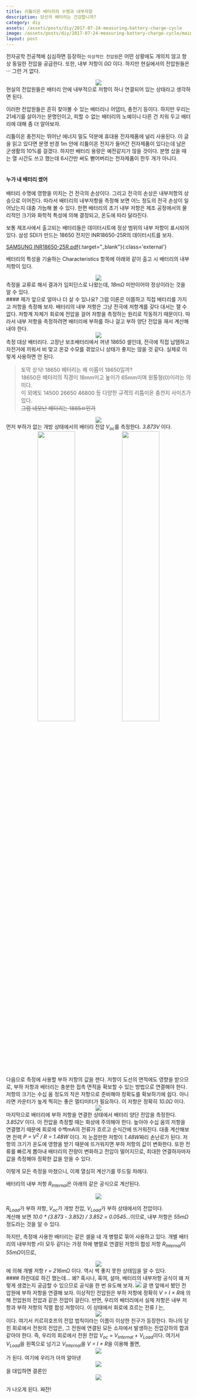 ```yaml
---
title: 리튬이온 배터리의 수명과 내부저항
description: 당신의 배터리는 건강합니까?
category: diy
assets: /assets/posts/diy/2017-07-24-measuring-battery-charge-cycle
image: /assets/posts/diy/2017-07-24-measuring-battery-charge-cycle/main.png
layout: post
---
```


전자공학 전공책에 심심하면 등장하는 `이상적인 전압원`은 어떤 상황에도 개의치 않고 항상 동일한 전압을 공급한다. 또한, 내부 저항이 <dfn>0Ω</dfn> 이다. 하지만 현실에서의 전압원들은··· 그런 거 없다.  
<center>
<img src='{{ page.assets }}/1.png'>
</center>
현실의 전압원들은 배터리 안에 내부적으로 저항이 하나 연결되어 있는 상태라고 생각하면 된다.

이러한 전압원들은 흔히 찾아볼 수 있는 배터리나 어댑터, 충전기 등이다. 하지만 우리는 21세기를 살아가는 문명인이고, 피할 수 없는 배터리의 노예이니 다른 건 치워 두고 배터리에 대해 좀 더 알아보자.

리튬이온 충전지는 뛰어난 에너지 밀도 덕분에 휴대용 전자제품에 널리 사용된다. 이 글을 읽고 있다면 분명 반경 1m 안에 리튬이온 전지가 들어간 전자제품이 있다는데 남은 군생활의 10%를 걸겠다. 하지만 배터리 용량은 예전같지가 않을 것이다. 분명 샀을 때는 열 시간도 쓰고 했는데 6시간만 써도 뻗어버리는 전자제품이 한두 개가 아니다.  
<br>

#### 누가 내 배터리 썼어
배터리 수명에 영향을 미치는 건 전극의 손상이다. 그리고 전극의 손상은 내부저항의 상승으로 이어진다. 따라서 배터리의 내부저항을 측정해 보면 어느 정도의 전극 손상이 일어났는지 대충 가늠해 볼 수 있다. 한편 배터리의 초기 내부 저항은 제조 공정에서의 물리적인 크기와 화학적 특성에 의해 결정되고, 온도에 따라 달라진다.  

보통 제조사에서 출고되는 배터리들은 데이터시트에 정상 범위의 내부 저항이 표시되어 있다. 삼성 SDI가 만드는 18650 전지인 INR18650-25R의 데이터시트를 보자.  
  
[SAMSUNG INR18650-25R.pdf](http://dalincom.ru/datasheet/SAMSUNG%20INR18650-25R.pdf){:target="_blank"}{:class='external'}  

배터리의 특성을 기술하는 Characteristics 항목에 아래와 같이 출고 시 배터리의 내부 저항이 있다.
<center>
<img src='{{ page.assets }}/2.png'>
</center>
측정을 교류로 해서 결과가 임피던스로 나왔는데, <dfn>18mΩ</dfn> 미만이어야 정상이라는 것을 알 수 있다.  
<br>
#### 제가 앞으로 얼마나 더 살 수 있나요?
그럼 이론은 이쯤하고 직접 배터리를 가지고 저항을 측정해 보자. 배터리의 내부 저항은 그냥 전극에 저항계를 갖다 대서는 잴 수 없다. 저항계 자체가 회로에 전압을 걸어 저항을 측정하는 원리로 작동하기 때문이다. 따라서 내부 저항을 측정하려면 배터리에 부하를 하나 걸고 부하 양단 전압을 재서 계산해내야 한다.  

<center>
<img src='{{ page.assets }}/3.png'>
</center>
측정 대상 배터리다. 고장난 보조배터리에서 꺼낸 18650 셀인데, 전극에 직접 납땜하고 자전거에 끼워서 비 맞고 온갖 수모를 겪었으니 상태가 좋지는 않을 것 같다. 실제로 이렇게 사용하면 안 된다.  
<blockquote style='font-size: 0.9rem'>
토막 상식! 18650 배터리는 왜 이름이 18650일까?<br>
18650은 배터리의 직경이 18mm이고 높이가 65mm이며 원통형(0)이라는 의미다.<br>
이 외에도 14500 26650 46800 등 다양한 규격의 리튬이온 충전지 사이즈가 있다.<br>
<del>그럼 네모난 배터리는 1865ㅁ인가</del>
</blockquote>
<center>
<img src='{{ page.assets }}/4.png'>
</center>
  먼저 부하가 없는 개방 상태에서의 배터리 전압 <dfn>V<sub>oc</sub></dfn>를 측정한다. <dfn>3.873V</dfn> 이다.

<center>
<img src='{{ page.assets }}/5.png' style='width: 45%'>
<img src='{{ page.assets }}/6.png' style='width: 45%'>
</center>
다음으로 측정에 사용할 부하 저항의 값을 잰다. 저항이 도선의 면적에도 영향을 받으므로, 부하 저항과 배터리는 충분한 접촉 면적을 확보할 수 있는 방법으로 연결해야 한다. 저항의 크기는 수십 옴 정도의 작은 저항으로 준비해야 정확도를 확보하기에 쉽다. 아니라면 카운터가 높게 찍히는 좋은 멀티미터가 필요하다. 이 저항은 정확히 <dfn>10.0Ω</dfn> 이다.

<center>
<img src='{{ page.assets }}/7.png'>
</center>
마지막으로 배터리에 부하 저항을 연결한 상태에서 배터리 양단 전압을 측정한다. <dfn>3.852V</dfn> 이다.  
이 전압을 측정할 때는 화상에 주의해야 한다. 높아야 수십 옴의 저항을 연결했기 때문에 회로에 수백mA의 전류가 흐르고 순식간에 뜨거워진다. 대충 계산해보면 전력 <dfn>P = V<sup>2</sup> / R = 1.48W</dfn> 이다. 저 눈꼽만한 저항이 <dfn>1.48W</dfn>짜리 손난로가 된다.  
저항의 크기가 온도에 영향을 받기 때문에 뜨거워지면 부하 저항의 값이 변화한다. 또한 전류를 빠르게 뽑아내 배터리의 잔량이 변화하고 전압이 떨어지므로, 최대한 연결하자마자 값을 측정해야 정확한 값을 얻을 수 있다.  

이렇게 모든 측정을 마쳤으니, 이제 열심히 계산기를 뚜드릴 차례다.

배터리의 내부 저항 <dfn>R<sub>Internal</sub></dfn>은 아래의 같은 공식으로 계산된다.
<center>
<img src='{{ page.assets }}/8.png'>
</center>
  
<dfn>R<sub>Load</sub></dfn>가 부하 저항, <dfn>V<sub>oc</sub></dfn>가 개방 전압, <dfn>V<sub>Load</sub></dfn>가 부하 상태에서의 전압이다.  
계산해 보면 <dfn>10.0 * (3.873 - 3.852) / 3.852 = 0.0545...</dfn>이므로, 내부 저항은 <dfn>55mΩ</dfn> 정도라는 것을 알 수 있다.  
  
하지만, 측정에 사용한 배터리는 같은 셀을 네 개 병렬로 묶어 사용하고 있다. 개별 배터리의 내부저항 <dfn>r</dfn>이 모두 같다는 가정 하에 병렬로 연결된 저항의 합성 저항 <dfn>R<sub>Internal</sub></dfn>이 <dfn>55mΩ</dfn>이므로,
<center>
<img src='{{ page.assets }}/9.png'>
</center>
에 의해 개별 저항 <dfn>r = 216mΩ</dfn> 이다. 역시 썩 좋지 못한 상태임을 알 수 있다.  
<br>
#### 하란대로 하긴 했는데... 왜?
혹시나, 혹여, 설마, 배터리의 내부저항 공식이 왜 저렇게 생겼는지 궁금할 수 있으므로 공식을 한 번 유도해 보자.  
<img src='{{ page.assets }}/10.png'>  
글 맨 앞에서 봤던 전압원에 부하 저항을 연결해 보자. 이상적인 전압원은 부하 저항에 정확히 <dfn>V = I &times; R</dfn>에 의해 전압원의 전압과 같은 전압이 걸린다. 반면, 우리의 배터리에서 실제 저항은 내부 저항과 부하 저항의 직렬 합성 저항이다. 이 상태에서 회로에 흐르는 전류 <dfn>I</dfn> 는,  
<center>
<img src='{{ page.assets }}/11.png'>  
</center>
이다. 여기서 키르히호프의 전압 법칙이라는 이름이 이상한 친구가 등장한다.  
하나의 닫힌 회로에서 전원의 전압은, 그 전원에 연결된 모든 소자에서 발생하는 전압강하의 합과 같아야 한다.  
즉, 우리의 회로에서 전원 전압 <dfn>V<sub>oc</sub> = V<sub>Internal</sub> + V<sub>Load</sub></dfn>이다.  
여기서 <dfn>V<sub>Load</sub></dfn>을 왼쪽으로 넘기고 <dfn>V<sub>Internal</sub></dfn>을 <dfn>V = I &times; R</dfn>을 이용해 풀면,  
<center>
<img src='{{ page.assets }}/12.png'>  
</center>
가 된다. 여기에 우리가 아까 알아낸  
<center>
<img src='{{ page.assets }}/13.png'>  
</center>
을 대입하면 결론인 
<center>
<img src='{{ page.assets }}/8.png'>
</center>
  
가 나오게 된다. 짜잔!